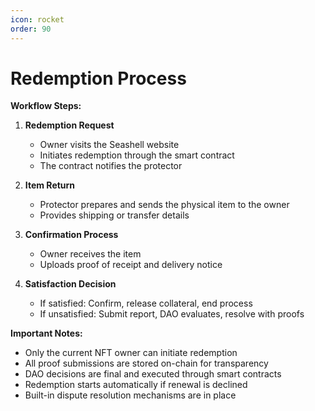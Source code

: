 ```yaml
---
icon: rocket
order: 90
---
```



# Redemption Process

**Workflow Steps:**

1. **Redemption Request**  
   - Owner visits the Seashell website  
   - Initiates redemption through the smart contract  
   - The contract notifies the protector  

2. **Item Return**  
   - Protector prepares and sends the physical item to the owner  
   - Provides shipping or transfer details  

3. **Confirmation Process**  
   - Owner receives the item  
   - Uploads proof of receipt and delivery notice  

4. **Satisfaction Decision**  
   - If satisfied: Confirm, release collateral, end process  
   - If unsatisfied: Submit report, DAO evaluates, resolve with proofs  

**Important Notes:**

- Only the current NFT owner can initiate redemption  
- All proof submissions are stored on-chain for transparency  
- DAO decisions are final and executed through smart contracts  
- Redemption starts automatically if renewal is declined  
- Built-in dispute resolution mechanisms are in place  
